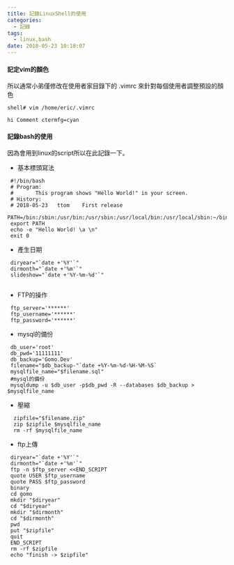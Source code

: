```yaml
---
title: 記錄LinuxShell的使用
categories:
  - 記錄
tags:
  - linux,bash
date: 2018-05-23 10:18:07
---
```

#### 記定vim的顏色
所以通常小弟僅修改在使用者家目錄下的 .vimrc 來針對每個使用者調整預設的顏色
```
shell# vim /home/eric/.vimrc
 
hi Comment ctermfg=cyan
```
#### 記錄bash的使用
  因為會用到linux的script所以在此記錄一下。
* 基本標頭寫法
```
 #!/bin/bash
 # Program:
 #       This program shows "Hello World!" in your screen.
 # History:
 # 2018-05-23	ttom	First release
 PATH=/bin:/sbin:/usr/bin:/usr/sbin:/usr/local/bin:/usr/local/sbin:~/bin
 export PATH
 echo -e "Hello World! \a \n"
 exit 0
```
* 產生日期  
```
 diryear="`date +'%Y'`"
 dirmonth="`date +'%m'`" 
 slideshow="`date +'%Y-%m-%d'`"
 
```
* FTP的操作
```
 ftp_server='******' 
 ftp_username='******' 
 ftp_password='******'  
```
* mysql的備份
```
 db_user='root'
 db_pwd='11111111'
 db_backup='Gomo.Dev'
 filename="$db_backup-"`date +%Y-%m-%d-%H-%M-%S`
 mysqlfile_name="$filename.sql"
 #mysql的備份
 mysqldump -u $db_user -p$db_pwd -R --databases $db_backup > $mysqlfile_name

```
* 壓縮
```
  zipfile="$filename.zip"
  zip $zipfile $mysqlfile_name
  rm -rf $mysqlfile_name

```
* ftp上傳
```
 diryear="`date +'%Y'`"
 dirmonth="`date +'%m'`"
 ftp -n $ftp_server <<END_SCRIPT
 quote USER $ftp_username
 quote PASS $ftp_password
 binary
 cd gomo
 mkdir "$diryear"
 cd "$diryear"
 mkdir "$dirmonth"
 cd "$dirmonth"
 pwd
 put "$zipfile"
 quit
 END_SCRIPT
 rm -rf $zipfile
 echo "finish -> $zipfile"
```




